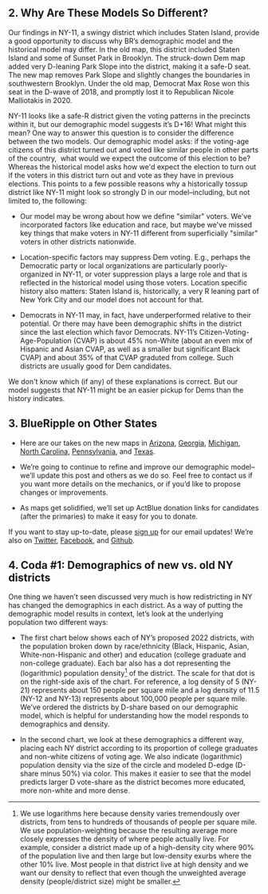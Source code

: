 ## 2. Why Are These Models So Different?
Our findings in NY-11, a swingy district which includes Staten Island,
provide a good opportunity to discuss why BR’s demographic
model and the historical model may differ. In the old map, this
district included Staten Island and some of Sunset Park in Brooklyn.
The struck-down Dem map added very D-leaning Park Slope into
the district, making it a safe-D seat.  The new map removes Park Slope
and slightly changes the boundaries in southwestern Brooklyn. Under the old
map, Democrat Max Rose won this seat in the D-wave of 2018, and promptly lost
it to Republican Nicole Malliotakis in 2020.

NY-11 looks like a safe-R district
given the voting patterns in the precincts within it,
but our demographic model suggests it’s D+16!
What might this mean? One way to answer this question is to consider the difference between the two models.
Our demographic model asks: if the voting-age citizens of this district turned out and voted like similar people
in other parts of the country,  what would we expect the outcome of this election to be?
Whereas the historical model asks how we'd expect the election to turn out if the voters in this district turn out and
vote as they have in previous elections. This points to a few possible reasons why a historically
tossup district like NY-11 might look so strongly D in our model–including, but not limited to, the following:

- Our model may be wrong about how we define "similar" voters. We've incorporated factors like education and race,
  but maybe we've missed key things that make voters in NY-11
  different from superficially "similar" voters in other districts nationwide.

- Location-specific factors may suppress Dem voting. E.g., perhaps the Democratic party or local
  organizations are particularly poorly-organized in NY-11, or voter suppression plays a large role
  and that is reflected in the historical model using those voters. Location specific history
  also matters: Staten Island
  is, historically, a very R leaning part of New York City and our model does not account for that.

- Democrats in NY-11 may, in fact, have underperformed relative to their potential. Or there may have
  been demographic shifts in the district since the last election which favor Democrats. NY-11’s
  Citizen-Voting-Age-Population (CVAP) is about 45% non-White
  (about an even mix of Hispanic and Asian CVAP, as well as a smaller but significant Black CVAP)
  and about 35% of that CVAP graduted from college. Such districts are usually good for Dem candidates.

We don't know which (if any) of these explanations is correct. But our model suggests that NY-11
might be an easier pickup for Dems than the history indicates.

## 3. BlueRipple on Other States

- Here are our takes on the new maps in
[Arizona][AZPost],
[Georgia][GAPost],
[Michigan][MIPost],
[North Carolina][NCPost],
[Pennsylvania][PAPost],
and [Texas][TXPost].

- We’re going to continue to refine and improve our demographic model–we’ll
update this post and others as we do so. Feel free to contact us if you want
more details on the mechanics, or if you’d like to propose changes or improvements.
- As maps get solidified, we’ll set up ActBlue donation links for candidates
(after the primaries) to make it easy for you to donate.

If you want to stay up-to-date, please [sign up][email] for our email updates!
We’re also on [Twitter][Twitter], [Facebook][Facebook],
and [Github][Github].

[Twitter]: https://twitter.com/BlueRipplePol
[Facebook]: https://www.facebook.com/blueripplepolitics
[Github]: https://github.com/blueripple
[Email]: http://eepurl.com/gzmeQ5

[AZPost]: https://blueripple.github.io/research/NewMaps/AZ_Congressional/post.html
[GAPost]: https://blueripple.github.io/research/NewMaps/GA_Congressional/post.html
[MIPost]: https://blueripple.github.io/research/NewMaps/MI_Congressional/post.html
[NCPost]: https://blueripple.github.io/research/NewMaps/NC_Congressional/post.html
[PAPost]: https://blueripple.github.io/research/NewMaps/PA_Congressional/post.html
[TXPost]: https://blueripple.github.io/research/NewMaps/TX_Congressional/post.html

## 4. Coda #1: Demographics of new vs. old NY districts
One thing we haven’t seen discussed very much is how redistricting in NY
has changed the demographics in each district. As a way of putting the
demographic model results in context, let’s look at the underlying
population two different ways:

- The first chart below shows each of NY’s proposed 2022 districts,
with the population broken down by race/ethnicity (Black, Hispanic, Asian,
White-non-Hispanic and other) and education (college graduate and
non-college graduate).
Each bar also has a dot representing the (logarithmic) population density[^popDens]
of the district.
The scale for that dot is on the right-side axis of the chart.
For reference, a log density of 5 (NY-21) represents about 150 people per square mile and a
log density of 11.5 (NY-12 and NY-13) represents about 100,000 people per square mile.
We’ve ordered the districts by D-share based on our demographic model,
which is helpful for understanding how the model responds to demographics and density.

- In the second chart, we look at these demographics a different way,
placing each NY district according to its proportion of college graduates
and non-white citizens of voting age. We also indicate (logarithmic)
population density via the size of the circle and modeled D-edge (D-share minus 50%)
via color. This makes it easier to see that the model predicts larger D vote-share
as the district becomes more educated, more non-white and more dense.

[^popDens]: We use logarithms here because
density varies tremendously over districts, from tens to hundreds of thousands of people per square mile.
We use population-weighting because the resulting average more closely expresses
the density of where people actually live.  For example, consider a district made up of a high-density
city where 90% of the population live and then large but low-density exurbs where the other 10% live.
Most people in that district live at high density and we want our density to reflect that even though
the unweighted average density (people/district size) might be smaller.
